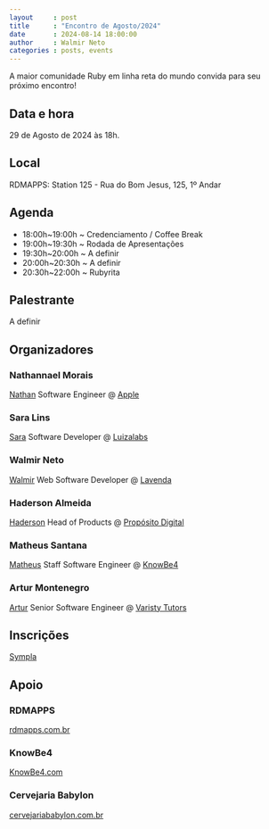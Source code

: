 ```yaml
---
layout     : post
title      : "Encontro de Agosto/2024"
date       : 2024-08-14 18:00:00
author     : Walmir Neto
categories : posts, events
---
```


A maior comunidade Ruby em linha reta do mundo convida para seu próximo encontro!

## Data e hora

29 de Agosto de 2024 às 18h.

## Local

RDMAPPS: Station 125 - Rua do Bom Jesus, 125, 1º Andar


## Agenda

- 18:00h~19:00h ~ Credenciamento / Coffee Break
- 19:00h~19:30h ~ Rodada de Apresentações
- 19:30h~20:00h ~ A definir
- 20:00h~20:30h ~ A definir
- 20:30h~22:00h ~ Rubyrita

## Palestrante

A definir

## Organizadores

### Nathannael Morais

[Nathan](https://www.linkedin.com/in/nathannael) Software Engineer @ [Apple](https://www.linkedin.com/company/apple)

### Sara Lins

[Sara](https://www.linkedin.com/in/saranicoly) Software Developer @ [Luizalabs](https://www.linkedin.com/company/luizalabs)

### Walmir Neto

[Walmir](https://walmir.dev) Web Software Developer @ [Lavenda](https://lavenda.com.br)

### Haderson Almeida

[Haderson](https://www.linkedin.com/in/haderson-almeida-5056b35b) Head of Products @ [Propósito Digital](https://www.linkedin.com/company/proposito-digital)

### Matheus Santana

[Matheus](https://embs.github.io) Staff Software Engineer @ [KnowBe4](https://www.knowbe4.com)

### Artur Montenegro

[Artur](https://www.linkedin.com/in/arturmontenegro) Senior Software Engineer @ [Varisty Tutors](https://www.linkedin.com/company/varsity-tutors)

## Inscrições

[Sympla](https://www.sympla.com.br/evento/frevo-on-rails-encontro-de-agosto-2024/2596241)

## Apoio

### RDMAPPS

[rdmapps.com.br](https://www.rdmapps.com.br)

### KnowBe4

[KnowBe4.com](https://www.knowbe4.com)

### Cervejaria Babylon

[cervejariababylon.com.br](https://cervejariababylon.com.br/)
